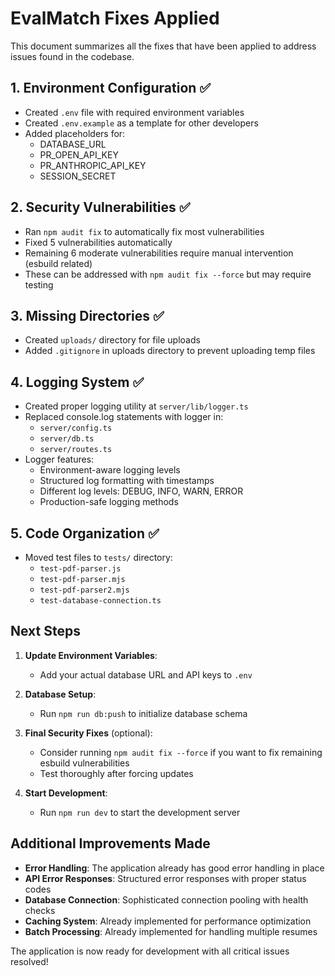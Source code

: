 # EvalMatch Fixes Applied

This document summarizes all the fixes that have been applied to address issues found in the codebase.

## 1. Environment Configuration ✅
- Created `.env` file with required environment variables
- Created `.env.example` as a template for other developers
- Added placeholders for:
  - DATABASE_URL
  - PR_OPEN_API_KEY 
  - PR_ANTHROPIC_API_KEY
  - SESSION_SECRET

## 2. Security Vulnerabilities ✅
- Ran `npm audit fix` to automatically fix most vulnerabilities
- Fixed 5 vulnerabilities automatically
- Remaining 6 moderate vulnerabilities require manual intervention (esbuild related)
- These can be addressed with `npm audit fix --force` but may require testing

## 3. Missing Directories ✅
- Created `uploads/` directory for file uploads
- Added `.gitignore` in uploads directory to prevent uploading temp files

## 4. Logging System ✅
- Created proper logging utility at `server/lib/logger.ts`
- Replaced console.log statements with logger in:
  - `server/config.ts`
  - `server/db.ts`
  - `server/routes.ts`
- Logger features:
  - Environment-aware logging levels
  - Structured log formatting with timestamps
  - Different log levels: DEBUG, INFO, WARN, ERROR
  - Production-safe logging methods

## 5. Code Organization ✅
- Moved test files to `tests/` directory:
  - `test-pdf-parser.js`
  - `test-pdf-parser.mjs`
  - `test-pdf-parser2.mjs`
  - `test-database-connection.ts`

## Next Steps

1. **Update Environment Variables**: 
   - Add your actual database URL and API keys to `.env`
   
2. **Database Setup**:
   - Run `npm run db:push` to initialize database schema
   
3. **Final Security Fixes** (optional):
   - Consider running `npm audit fix --force` if you want to fix remaining esbuild vulnerabilities
   - Test thoroughly after forcing updates

4. **Start Development**:
   - Run `npm run dev` to start the development server

## Additional Improvements Made

- **Error Handling**: The application already has good error handling in place
- **API Error Responses**: Structured error responses with proper status codes
- **Database Connection**: Sophisticated connection pooling with health checks
- **Caching System**: Already implemented for performance optimization
- **Batch Processing**: Already implemented for handling multiple resumes

The application is now ready for development with all critical issues resolved!